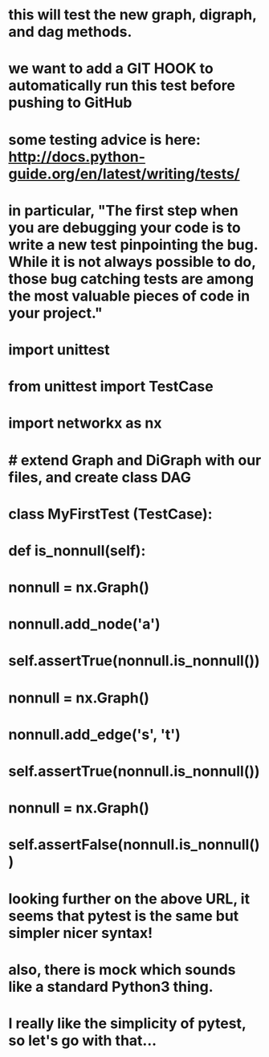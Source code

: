 # this will test the new graph, digraph, and dag methods.
# we want to add a GIT HOOK to automatically run this test before pushing to GitHub

# some testing advice is here: http://docs.python-guide.org/en/latest/writing/tests/
# in particular, "The first step when you are debugging your code is to write a new test pinpointing the bug. While it is not always possible to do, those bug catching tests are among the most valuable pieces of code in your project."

# import unittest
# from unittest import TestCase

# import networkx as nx
# # extend Graph and DiGraph with our files, and create class DAG

# class MyFirstTest (TestCase):
# 	def is_nonnull(self):
# 		nonnull = nx.Graph()
# 		nonnull.add_node('a')
# 		self.assertTrue(nonnull.is_nonnull())

# 		nonnull = nx.Graph()
# 		nonnull.add_edge('s', 't')
# 		self.assertTrue(nonnull.is_nonnull())

# 		nonnull = nx.Graph()
# 		self.assertFalse(nonnull.is_nonnull())

# looking further on the above URL, it seems that pytest is the same but simpler nicer syntax!

# also, there is mock which sounds like a standard Python3 thing.

# I really like the simplicity of pytest, so let's go with that...
